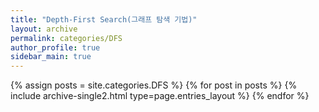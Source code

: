 ```yaml
---
title: "Depth-First Search(그래프 탐색 기법)"
layout: archive
permalink: categories/DFS
author_profile: true
sidebar_main: true
---
```



{% assign posts = site.categories.DFS %}
{% for post in posts %} {% include archive-single2.html type=page.entries_layout %} {% endfor %}